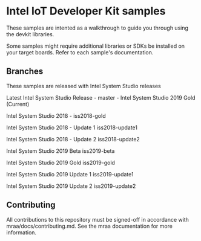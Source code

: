 Intel IoT Developer Kit samples
==============

These samples are intented as a walkthrough to guide you through using the
devkit libraries. 

Some samples might require additional libraries or SDKs be installed on
your target boards. Refer to each sample's documentation.

Branches
------------
These samples are released with Intel System Studio releases

Latest Intel System Studio Release - master - Intel System Studio 2019 Gold (Current)

Intel System Studio 2018 - iss2018-gold

Intel System Studio 2018 - Update 1	iss2018-update1

Intel System Studio 2018 - Update 2	iss2018-update2

Intel System Studio 2019 Beta iss2019-beta

Intel System Studio 2019 Gold iss2019-gold

Intel System Studio 2019 Update 1 iss2019-update1

Intel System Studio 2019 Update 2 iss2019-update2




Contributing
------------

All contributions to this repository must be signed-off in accordance with
mraa/docs/contributing.md. See the mraa documentation for more information.

